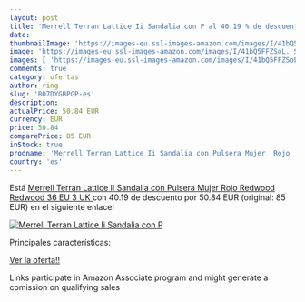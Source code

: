 ```yaml
---
layout: post
title: 'Merrell Terran Lattice Ii Sandalia con P al 40.19 % de descuento'
date: 
thumbnailImage: 'https://images-eu.ssl-images-amazon.com/images/I/41bQ5FFZSoL._SL200_.jpg'
image: 'https://images-eu.ssl-images-amazon.com/images/I/41bQ5FFZSoL._SL200_.jpg'
images: [ 'https://images-eu.ssl-images-amazon.com/images/I/41bQ5FFZSoL._SL200_.jpg' ]
comments: true
category: ofertas
author: ring
slug: 'B07DYGBPGP-es'
description:
actualPrice: 50.84 EUR
currency: EUR
price: 50.84
comparePrice: 85 EUR
inStock: true
prodname: 'Merrell Terran Lattice Ii Sandalia con Pulsera Mujer  Rojo  Redwood Redwood   36 EU  3 UK '
country: 'es'
---
```


Está [Merrell Terran Lattice Ii Sandalia con Pulsera Mujer  Rojo  Redwood Redwood   36 EU  3 UK ](https://www.amazon.es/dp/B07DYGBPGP/?tag=tolees-21) con 40.19 de descuento por 50.84 EUR (original: 85 EUR) en el siguiente enlace!

[![Merrell Terran Lattice Ii Sandalia con P](https://images-eu.ssl-images-amazon.com/images/I/41bQ5FFZSoL._SL200_.jpg)](https://www.amazon.es/dp/B07DYGBPGP/?tag=tolees-21)

Principales características:


[Ver la oferta!!](https://www.amazon.es/dp/B07DYGBPGP/?tag=tolees-21)

Links participate in Amazon Associate program and might generate a comission on qualifying sales


